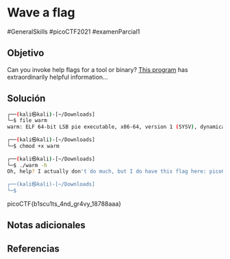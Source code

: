 # Wave a flag
#GeneralSkills #picoCTF2021 #examenParcial1 
## Objetivo
Can you invoke help flags for a tool or binary? [This program](https://mercury.picoctf.net/static/a00f554b16385d9970dae424f66ee1ab/warm) has extraordinarily helpful information...
## Solución
```bash
┌──(kali㉿kali)-[~/Downloads]
└─$ file warm
warm: ELF 64-bit LSB pie executable, x86-64, version 1 (SYSV), dynamically linked, interpreter /lib64/ld-linux-x86-64.so.2, for GNU/Linux 3.2.0, BuildID[sha1]=985d9586d46e8651ab66c2fbb5a5473492466aa3, with debug_info, not stripped
                                                                    
┌──(kali㉿kali)-[~/Downloads]
└─$ chmod +x warm     
                                                                          
┌──(kali㉿kali)-[~/Downloads]
└─$ ./warm -h
Oh, help? I actually don't do much, but I do have this flag here: picoCTF{b1scu1ts_4nd_gr4vy_18788aaa}
                                                                          
┌──(kali㉿kali)-[~/Downloads]
└─$ 

```
picoCTF{b1scu1ts_4nd_gr4vy_18788aaa}
## Notas adicionales

## Referencias
